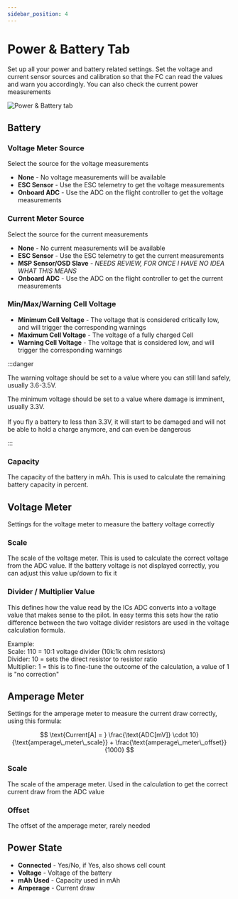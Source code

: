 ```yaml
---
sidebar_position: 4
---
```


# Power & Battery Tab

Set up all your power and battery related settings. Set the voltage and current sensor sources and
calibration so that the FC can read the values and warn you accordingly. You can also check the current
power measurements

![Power & Battery tab](/img/betaflight_configurator_power_battery_tab.png)

## Battery

### Voltage Meter Source

Select the source for the voltage measurements

- **None** - No voltage measurements will be available
- **ESC Sensor** - Use the ESC telemetry to get the voltage measurements
- **Onboard ADC** - Use the ADC on the flight controller to get the voltage measurements

### Current Meter Source

Select the source for the current measurements

- **None** - No current measurements will be available
- **ESC Sensor** - Use the ESC telemetry to get the current measurements
- **MSP Sensor/OSD Slave** - _NEEDS REVIEW, FOR ONCE I HAVE NO IDEA WHAT THIS MEANS_
- **Onboard ADC** - Use the ADC on the flight controller to get the current measurements

### Min/Max/Warning Cell Voltage

- **Minimum Cell Voltage** - The voltage that is considered critically low, and will trigger the corresponding warnings
- **Maximum Cell Voltage** - The voltage of a fully charged Cell
- **Warning Cell Voltage** - The voltage that is considered low, and will trigger the corresponding warnings

:::danger

The warning voltage should be set to a value where you can still land safely, usually 3.6-3.5V.

The minimum voltage should be set to a value where damage is imminent, usually 3.3V.
<br></br>
If you fly a battery to less than 3.3V, it will start to be damaged and will not be able to hold a charge anymore, and can even be dangerous

:::

### Capacity

The capacity of the battery in mAh. This is used to calculate the remaining battery capacity in percent.

## Voltage Meter

Settings for the voltage meter to measure the battery voltage correctly

### Scale

The scale of the voltage meter. This is used to calculate the correct voltage from the ADC value. If the battery
voltage is not displayed correctly, you can adjust this value up/down to fix it

### Divider / Multiplier Value

This defines how the value read by the ICs ADC converts into a voltage value that makes sense to the pilot.
In easy terms this sets how the ratio difference between the two voltage divider resistors are used in the voltage calculation formula.

Example:  
Scale: 110 = 10:1 voltage divider (10k:1k ohm resistors)  
Divider: 10 = sets the direct resistor to resistor ratio  
Multiplier: 1 = this is to fine-tune the outcome of the calculation, a value of 1 is "no correction"

## Amperage Meter

Settings for the amperage meter to measure the current draw correctly, using this formula:

$$
\text{Current[A] = } \frac{\text{ADC[mV]} \cdot 10}{\text{amperage\_meter\_scale}} + \frac{\text{amperage\_meter\_offset}}{1000}
$$

### Scale

The scale of the amperage meter. Used in the calculation to get the correct current draw from the ADC value

### Offset

The offset of the amperage meter, rarely needed

## Power State

- **Connected** - Yes/No, if Yes, also shows cell count
- **Voltage** - Voltage of the battery
- **mAh Used** - Capacity used in mAh
- **Amperage** - Current draw
